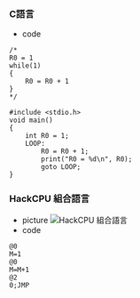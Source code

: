 ### C語言
* code
```
/*
R0 = 1
while(1)
{
    R0 = R0 + 1
}
*/

#include <stdio.h>
void main()
{
    int R0 = 1;
    LOOP:
        R0 = R0 + 1;
        print("R0 = %d\n", R0);
        goto LOOP;
}
```
### HackCPU 組合語言
* picture
![HackCPU 組合語言](https://nohano1l.github.io/co109a/exercise/1.png)
* code
```
@0
M=1
@0
M=M+1
@2
0;JMP
```